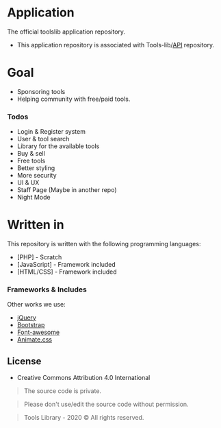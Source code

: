 # Application

The official toolslib application repository.

  - This application repository is associated with Tools-lib/[API] repository.
# Goal

  - Sponsoring tools
  - Helping community with free/paid tools.

### Todos

 - Login & Register system
 - User & tool search
 - Library for the available tools
 - Buy & sell
 - Free tools
 - Better styling
 - More security
 - UI & UX
 - Staff Page (Maybe in another repo)
 - Night Mode

# Written in

This repository is written with the following programming languages:

* [PHP] - Scratch
* [JavaScript] - Framework included
* [HTML/CSS] - Framework included

### Frameworks & Includes

Other works we use:

- [jQuery]
- [Bootstrap]
- [Font-awesome]
- [Animate.css]


License
----
* Creative Commons Attribution 4.0 International

> The source code is private.

> Please don't use/edit the source code without permission.

> Tools Library - 2020 &copy; All rights reserved.

[api]: <https://github.com/Tools-Lib/api>
[jquery]: <https://jquery.com/>
[bootstrap]: <https://getbootstrap.com/>
[Font-awesome]: <https://fontawesome.com/>
[Animate.css]: <https://animate.style/>
